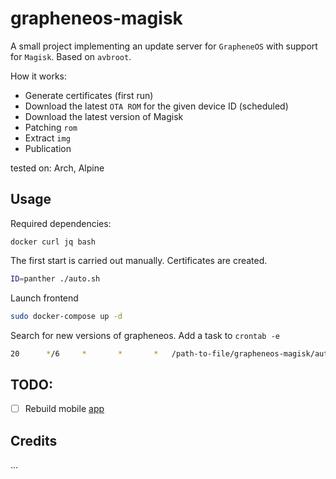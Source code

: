 # grapheneos-magisk

A small project implementing an update server for `GrapheneOS` with support for `Magisk`. Based on `avbroot`.

How it works:
- Generate certificates (first run)
- Download the latest `OTA ROM` for the given device ID (scheduled)
- Download the latest version of Magisk
- Patching `rom`
- Extract `img`
- Publication

tested on: Arch, Alpine

## Usage

Required dependencies:
```
docker curl jq bash
```

The first start is carried out manually. Certificates are created.
```bash
ID=panther ./auto.sh
```

Launch frontend
```bash
sudo docker-compose up -d
```

Search for new versions of grapheneos. Add a task to `crontab -e`
```bash
20		*/6		*		*		*	/path-to-file/grapheneos-magisk/auto.sh
```
## TODO:

- [ ] Rebuild mobile [app](https://github.com/GrapheneOS/platform_packages_apps_Updater)

## Credits
...